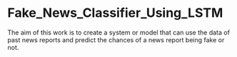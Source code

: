 # Fake_News_Classifier_Using_LSTM
The aim of this work is to create a system or model that can use the data of past news reports and predict the chances of a news report being fake or not.
